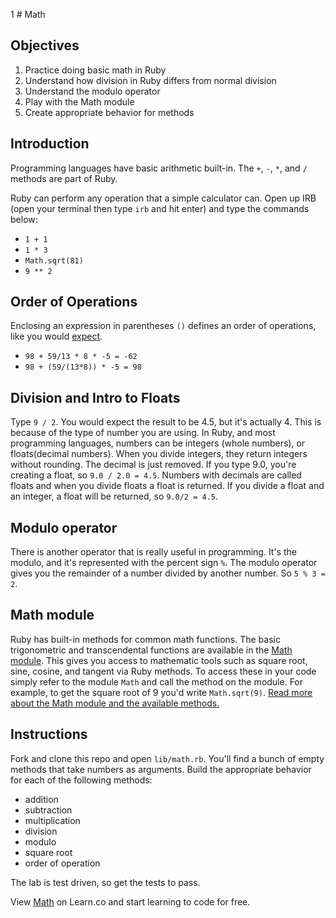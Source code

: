 1 # Math

## Objectives

1. Practice doing basic math in Ruby
2. Understand how division in Ruby differs from normal division
3. Understand the modulo operator
4. Play with the Math module
5. Create appropriate behavior for methods

## Introduction

Programming languages have basic arithmetic built-in. The `+`, `-`, `*`, and `/` methods are part of Ruby.

Ruby can perform any operation that a simple calculator can. Open up IRB (open your terminal then type `irb` and hit enter) and type the commands below:

* `1 + 1`
* `1 * 3`
* `Math.sqrt(81)`
* `9 ** 2`

## Order of Operations

Enclosing an expression in parentheses `()` defines an order of operations, like you would [expect](http://en.wikipedia.org/wiki/Order_of_operations).

* `98 + 59/13 * 8 * -5 = -62`
* `98 + (59/(13*8)) * -5 = 98`

## Division and Intro to Floats

Type `9 / 2`. You would expect the result to be 4.5, but it's actually 4. This is because of the type of number you are using. In Ruby, and most programming languages, numbers can be integers (whole numbers), or floats(decimal numbers). When you divide  integers, they return integers without rounding. The decimal is just removed. If you type 9.0, you're creating a float, so  `9.0 / 2.0 = 4.5`. Numbers with decimals are called floats and when you divide floats a float is returned. If you divide a float and an integer, a float will be returned, so `9.0/2 = 4.5`.

## Modulo operator

There is another operator that is really useful in programming. It's the modulo, and it's represented with the percent sign `%`. The modulo operator gives you the remainder of a number divided by another number. So `5 % 3 = 2`.

## Math module

Ruby has built-in methods for common math functions. The basic trigonometric and transcendental functions are available in the [Math module](http://ruby-doc.org/core-2.2.0/Math.html). This gives you access to mathematic tools such as square root, sine, cosine, and tangent via Ruby methods. To access these in your code simply refer to the module `Math` and call the method on the module. For example, to get the square root of 9 you'd write `Math.sqrt(9)`. [Read more about the Math module and the available methods.](http://ruby-doc.org/core-2.2.0/Math.html)

## Instructions

Fork and clone this repo and open `lib/math.rb`. You'll find a bunch of empty methods that take numbers as arguments. Build the appropriate behavior for each of the following methods:
- addition
- subtraction
- multiplication
- division
- modulo
- square root
- order of operation

The lab is test driven, so get the tests to pass.

<p data-visibility='hidden'>View <a href='https://learn.co/lessons/simple-math' title='Math'>Math</a> on Learn.co and start learning to code for free.</p>
